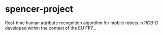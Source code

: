 # spencer-project
Real-time human attribute recognition algorithm for mobile robots in RGB-D developed within the context of the EU FP7…
